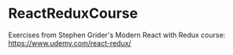 # ReactReduxCourse

Exercises from Stephen Grider's Modern React with Redux course:
https://www.udemy.com/react-redux/